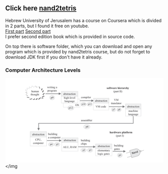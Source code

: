 ## Click here <a href="https://www.nand2tetris.org/course">nand2tetris</a>

Hebrew University of Jerusalem has a course on Coursera which is divided in
2 parts, but I found it free on youtube.</br>
<a href="https://www.youtube.com/playlist?list=PLrDd_kMiAuNmSb-CKWQqq9oBFN_KNMTaI">First part</a>
<a href="https://www.youtube.com/playlist?list=PLrDd_kMiAuNmllp9vuPqCuttC1XL9VyVh">Second part</a></br>
I prefer second edition book which is provided in source code.</br>

On top there is software folder, which you can download and open any program which is provided by nand2tetris course,
but do not forget to download JDK first if you don't have it already.

### Computer Architecture Levels

<img src="./Levels.png"></img